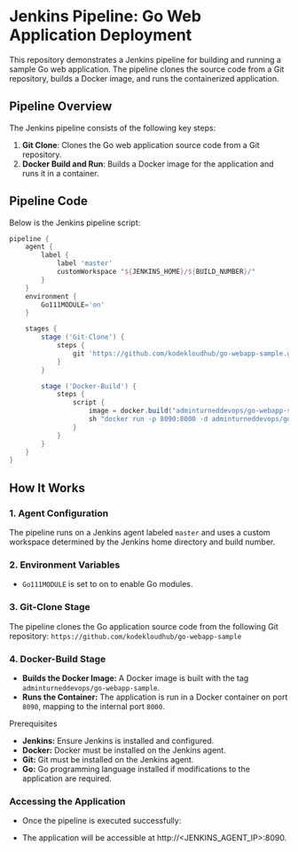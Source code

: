 # Jenkins Pipeline: Go Web Application Deployment

This repository demonstrates a Jenkins pipeline for building and running a sample Go web application. The pipeline clones the source code from a Git repository, builds a Docker image, and runs the containerized application.

## Pipeline Overview

The Jenkins pipeline consists of the following key steps:
1. **Git Clone**: Clones the Go web application source code from a Git repository.
2. **Docker Build and Run**: Builds a Docker image for the application and runs it in a container.

## Pipeline Code

Below is the Jenkins pipeline script:

```groovy
pipeline {
    agent {
        label {
            label 'master'
            customWorkspace "${JENKINS_HOME}/${BUILD_NUMBER}/"
        }
    }
    environment {
        Go111MODULE='on'
    }

    stages {
        stage ('Git-Clone') {
            steps {
                git 'https://github.com/kodekloudhub/go-webapp-sample.git'
            }
        }

        stage ('Docker-Build') {
            steps {
                script {
                    image = docker.build("adminturneddevops/go-webapp-sample")
                    sh "docker run -p 8090:8000 -d adminturneddevops/go-webapp-sample"
                }
            }
        }
    }
}
```

## How It Works
### 1. Agent Configuration
The pipeline runs on a Jenkins agent labeled `master` and uses a custom workspace determined by the Jenkins home directory and build number.

### 2. Environment Variables
* `Go111MODULE` is set to on to enable Go modules.

### 3. Git-Clone Stage
The pipeline clones the Go application source code from the following Git repository: `https://github.com/kodekloudhub/go-webapp-sample`

### 4. Docker-Build Stage
* **Builds the Docker Image:** A Docker image is built with the tag `adminturneddevops/go-webapp-sample`.
* **Runs the Container:** The application is run in a Docker container on port `8090`, mapping to the internal port `8000`.
  
Prerequisites
* **Jenkins:** Ensure Jenkins is installed and configured.
* **Docker:** Docker must be installed on the Jenkins agent.
* **Git:** Git must be installed on the Jenkins agent.
* **Go:** Go programming language installed if modifications to the application are required.

### Accessing the Application
* Once the pipeline is executed successfully:

* The application will be accessible at http://<JENKINS_AGENT_IP>:8090.
